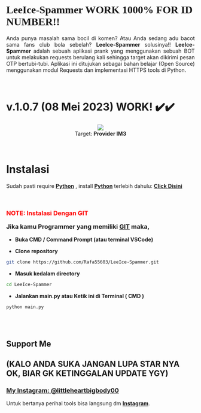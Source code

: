 # <a style="font-family:cursive">LeeIce-Spammer WORK 1000% FOR ID NUMBER!!</a>
<p align="justify">Anda punya masalah sama bocil di komen? Atau Anda sedang adu bacot sama fans club bola sebelah? <b>LeeIce-Spammer</b> solusinya!! <b>LeeIce-Spammer</b> adalah sebuah aplikasi prank yang menggunakan sebuah BOT untuk melakukan requests berulang kali sehingga target akan dikirimi pesan OTP bertubi-tubi. Aplikasi ini ditujukan sebagai bahan belajar (Open Source) menggunakan modul Requests dan implementasi HTTPS tools di Python.</p>
<br>

# v.1.0.7 (**08 Mei 2023**) WORK! ✔️✔️
<p align="center">
    <a>
        <img src="https://telegra.ph/file/952306ad780313eca5b16.png">
    </a><br>
    Target: <b>Provider IM3</b> 
</p>
<br>

# Instalasi
Sudah pasti require <b>[Python](https://www.python.org/downloads/)</b> , install <b>[Python](https://www.python.org/downloads/)</b> terlebih dahulu: <b>[Click Disini](https://www.python.org/downloads/)</b>

<br>

### <p style="color:red">NOTE: Instalasi Dengan GIT</p> Jika kamu Programmer yang memiliki [GIT](https://git-scm.com/downloads) maka,

- **Buka CMD / Command Prompt (atau terminal VSCode)**

- **Clone repository**
```bash
git clone https://github.com/Rafa55603/LeeIce-Spammer.git
```
- **Masuk kedalam directory**
```sh
cd LeeIce-Spammer
```
- **Jalankan main.py atau Ketik ini di Terminal ( CMD )**
```bash
python main.py
```
<br>


<br>


## Support Me 
## (KALO ANDA SUKA JANGAN LUPA STAR NYA OK, BIAR GK KETINGGALAN UPDATE YGY)
### [**My Instagram: @littleheartbigbody00**](https://www.instagram.com/littleheartbigbody00)    
Untuk bertanya perihal tools bisa langsung dm [**Instagram**](https://www.instagram.com/littleheartbigbody00).
